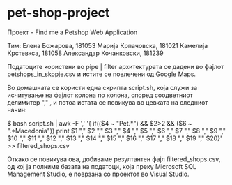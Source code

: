 # pet-shop-project

Проект - Find me a Petshop Web Application

Тим:
Елена Божарова, 181053
Марија Крпачовска, 181021
Камелија Крстевкса, 181058
Александар Кочанковски, 181239

Податоците користени во pipe | filter архитектурата се дадени во фајлот petshops_in_skopje.csv и истите се повлечени од Google Maps.

Во домашната се користи една скрипта script.sh, која служи за исчитување на фајлот колона по колона, според соодветниот делимитер "," , и потоа истата се повикува во цевката на следниот начин:

$ bash script.sh | awk -F ',' '{ if(($4 ~ "Pet.*") && $2>2 && ($6 ~ ".*Macedonia")) print $1 "," $2 "," $3 "," $4 "," $5 "," $6 "," $7 "," $8 "," $9 "," $10 "," $11 "," $12 "," $13 "," $14 "," $15 "," $16 "," $17 "," $18 "," $19 "," $20}' >> filtered_shops.csv


Откако се повикува ова, добиваме резултантен фајл filtered_shops.csv, од кој ја полниме базата на податоци, која преку Microsoft SQL Management Studio, е поврзана со проектот во Visual Studio.
